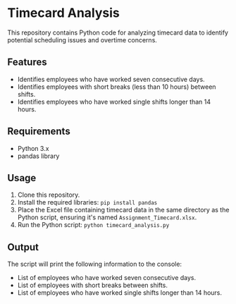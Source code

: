 # Timecard Analysis

This repository contains Python code for analyzing timecard data to identify potential scheduling issues and overtime concerns.

## Features

- Identifies employees who have worked seven consecutive days.
- Identifies employees with short breaks (less than 10 hours) between shifts.
- Identifies employees who have worked single shifts longer than 14 hours.

## Requirements

- Python 3.x
- pandas library

## Usage

1. Clone this repository.
2. Install the required libraries: `pip install pandas`
3. Place the Excel file containing timecard data in the same directory as the Python script, ensuring it's named `Assignment_Timecard.xlsx`.
4. Run the Python script: `python timecard_analysis.py`

## Output

The script will print the following information to the console:

- List of employees who have worked seven consecutive days.
- List of employees with short breaks between shifts.
- List of employees who have worked single shifts longer than 14 hours.
